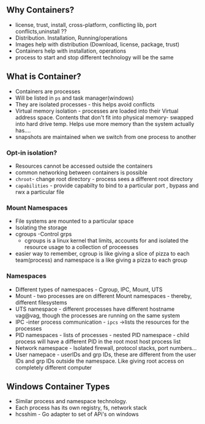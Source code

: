 ## Why Containers?

- license, trust, install, cross-platform, conflicting lib, port conflicts,uninstall ??
- Distribution. Installation, Running/operations 
- Images help with distribution (Download, license, package, trust)
- Containers help with installation, operations
- process to start and stop different technology will be the same

## What is Container?
- Containers are processes
- Will be listed in `ps` and task manager(windows)
- They are isolated processes - this helps avoid conflicts
- Virtual memory isolation - processes are loaded into their Virtual address space. Contents that don't fit into physical memory- swapped into hard drive temp.
Helps use more memory than the system actually has....
- snapshots are maintained when we switch from one process to another

### Opt-in isolation?
- Resources cannot be accessed outside the containers
- common networking between containers is possible
- `chroot`- change root directory - process sees a different root directory
- `capabilities` - provide capabilty to bind to a particular port , bypass and rwx a particular file

### Mount Namespaces 
- File systems are mounted to a particular space
- Isolating the storage
- cgroups -Control grps
  - cgroups is a linux kernel that limits, accounts for and isolated the resource usage to a collection of proceesses
- easier way to remember, cgroup is like giving a slice of pizza to each team(process) and namespace is a like giving a pizza to each group

### Namespaces
- Different types of namespaces - Cgroup, IPC, Mount, UTS
- Mount - two processes are on different Mount namespaces - thereby, different filesystems
- UTS namespace - different processes have different hostname vag@vag, though the processes are running on the same system
- IPC -inter process communication -  `ipcs` ->lists the resources for the processes 
- PID namespaces - lists of processes - nested PID namespace - child process will have a different PID in the root most host process list
- Network namespace - Isolated firewall, protocol stacks, port numbers...
- User namepace - userIDs and grp IDs, these are different from the user IDs and grp IDs outside the namespace. Like giving root access on completely different computer

## Windows Container Types
- Similar process and namespace technology.
- Each process has its own registry, fs, network stack
- hcsshim - Go adapter to set of APi's on windows





